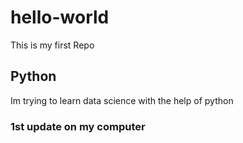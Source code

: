 # hello-world
This is my first Repo

## Python

Im trying to learn data science with the help of python

### 1st update on my computer
